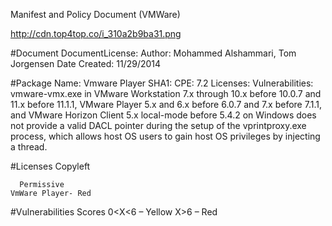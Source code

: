 Manifest and Policy Document (VMWare)
 
 
http://cdn.top4top.co/i_310a2b9ba31.png



#Document
      DocumentLicense: 
      Author: Mohammed Alshammari, Tom Jorgensen
      Date Created: 11/29/2014
      
#Package 
      Name: Vmware Player
      SHA1: 
      CPE: 7.2
      Licenses: 
      Vulnerabilities: vmware-vmx.exe in VMware Workstation 7.x through 10.x before 10.0.7 and 11.x before 11.1.1, VMware Player 5.x and 6.x before 6.0.7 and 7.x before 7.1.1, and VMware Horizon Client 5.x local-mode before 5.4.2 on Windows does not provide a valid DACL pointer during the setup of the vprintproxy.exe process, which allows host OS users to gain host OS privileges by injecting a thread.


#Licenses
      Copyleft 
	
	
      Permissive 
	VmWare Player- Red
#Vulnerabilities 
      Scores
	0<X<6 – Yellow
	X>6 – Red 

